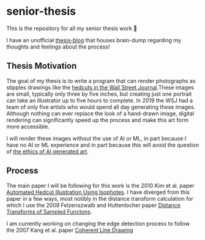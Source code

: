 # senior-thesis

This is the repository for all my senior thesis work :cowboy_hat_face:

I have an unofficial [thesis-blog](https://github.com/AriaKillebrewBruehl/senior-thesis/blob/main/thesis-blog.md) that houses brain-dump regarding my thoughts and feelings about the process!

## Thesis Motivation

The goal of my thesis is to write a program that can render photographs as stipples drawings like the [hedcuts in the Wall Street Journal](https://www.wsj.com/articles/whats-in-a-hedcut-depends-how-its-made-11576537243).These images are small, typically only three by five inches, but creating just one portrait can take an illustrator up to five hours to complete. In 2019 the WSJ had a team of only five artists who would spend all day generating these images. Although nothing can ever replace the look of a hand-drawn image, digital rendering can significantly speed up the process and make this art form more accessible.

I will render these images without the use of AI or ML, in part because I have no AI or ML experience and in part because this will avoid the question of [the ethics of AI generated art](https://jamiearpinricci.medium.com/the-ethics-of-ai-generated-art-57fb04b71646).

## Process 

The main paper I will be following for this work is the 2010 Kim et al. paper [Automated Hedcut Illustration Using Isophotes](https://link.springer.com/chapter/10.1007/978-3-642-13544-6_17). I have diverged from this paper in a few ways, most notibly in the distance transform calculation for which I use the 2009 Felzenszwalb and Huttenlocher paper [Distance Transforms of Sampled Functons](https://cs.brown.edu/people/pfelzens/papers/dt-final.pdf). 

I am currently working on changing the edge detection process to follow the 2007 Kang et al. paper [Coherent Line Drawing](http://www.umsl.edu/cmpsci/faculty-sites/kang/publications/2007/npar07/kang_npar07_hi.pdf)
